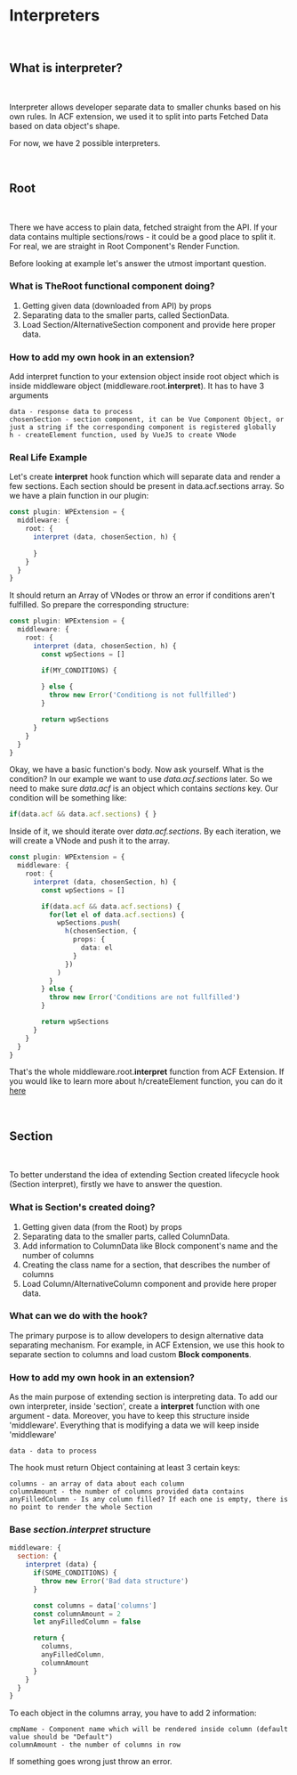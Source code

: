 # Interpreters

<br>

## What is interpreter?

<br>

Interpreter allows developer separate data to smaller chunks based on his own rules. In ACF extension, we used it to split into parts Fetched Data based on data object's shape.

For now, we have 2 possible interpreters.

<br>

## Root

<br>

There we have access to plain data, fetched straight from the API. If your data contains multiple sections/rows - it could be a good place to split it. For real, we are straight in Root Component's Render Function.

Before looking at example let's answer the utmost important question.

### What is TheRoot functional component doing?
1. Getting given data (downloaded from API) by props
2. Separating data to the smaller parts, called SectionData.
3. Load Section/AlternativeSection component and provide here proper data.


### How to add my own hook in an extension?
Add interpret function to your extension object inside root object which is inside middleware object (middleware.root.**interpret**). It has to have 3 arguments

```
data - response data to process
chosenSection - section component, it can be Vue Component Object, or just a string if the corresponding component is registered globally
h - createElement function, used by VueJS to create VNode
```

### Real Life Example
Let's create **interpret** hook function which will separate data and render a few sections. Each section should be present in data.acf.sections array. So we have a plain function in our plugin:
```ts
const plugin: WPExtension = {
  middleware: {
    root: {
      interpret (data, chosenSection, h) {
        
      }
    }
  }
}
```

It should return an Array of VNodes or throw an error if conditions aren't fulfilled. So prepare the corresponding structure:
```ts
const plugin: WPExtension = {
  middleware: {
    root: {
      interpret (data, chosenSection, h) {
        const wpSections = []

        if(MY_CONDITIONS) {
      
        } else {
          throw new Error('Conditiong is not fullfilled')
        }

        return wpSections
      }
    }
  }
}
```

Okay, we have a basic function's body. Now ask yourself. What is the condition? In our example we want to use _data.acf.sections_ later. So we need to make sure _data.acf_ is an object which contains _sections_ key. Our condition will be something like:
```js
if(data.acf && data.acf.sections) { }
```

Inside of it, we should iterate over _data.acf.sections_. By each iteration, we will create a VNode and push it to the array. 
```ts
const plugin: WPExtension = {
  middleware: {
    root: {
      interpret (data, chosenSection, h) {
        const wpSections = []

        if(data.acf && data.acf.sections) {
          for(let el of data.acf.sections) {
            wpSections.push(
              h(chosenSection, {
                props: {
                  data: el
                }
              })
            )
          }
        } else {
          throw new Error('Conditions are not fullfilled')
        }

        return wpSections
      }
    }
  }
}
```

That's the whole middleware.root.**interpret** function from ACF Extension.
If you would like to learn more about h/createElement function, you can do it [here](https://vuejs.org/v2/guide/render-function.html#createElement-Arguments)

<br>

## Section

<br>

To better understand the idea of extending Section created lifecycle hook (Section interpret), firstly we have to answer the question.

### What is Section's created doing?
1. Getting given data (from the Root) by props
2. Separating data to the smaller parts, called ColumnData.
3. Add information to ColumnData like Block component's name and the number of columns
4. Creating the class name for a section, that describes the number of columns
5. Load Column/AlternativeColumn component and provide here proper data.

### What can we do with the hook?
The primary purpose is to allow developers to design alternative data separating mechanism. For example, in ACF Extension, we use this hook to separate section to columns and load custom __Block components__.

### How to add my own hook in an extension?
As the main purpose of extending section is interpreting data. To add our own interpreter, inside 'section', create a **interpret** function with one argument - data. Moreover, you have to keep this structure inside 'middleware'. Everything that is modifying a data we will keep inside 'middleware'
```
data - data to process
```
The hook must return Object containing at least 3 certain keys:
```
columns - an array of data about each column
columnAmount - the number of columns provided data contains
anyFilledColumn - Is any column filled? If each one is empty, there is no point to render the whole Section 
```

### Base _section.interpret_ structure
```js
middleware: {
  section: {
    interpret (data) {
      if(SOME_CONDITIONS) {
        throw new Error('Bad data structure')
      }

      const columns = data['columns']
      const columnAmount = 2
      let anyFilledColumn = false

      return {
        columns,
        anyFilledColumn,
        columnAmount
      }
    }
  }
}
```

To each object in the columns array, you have to add 2 information:
```
cmpName - Component name which will be rendered inside column (default value should be "Default")
columnAmount - the number of columns in row
```

If something goes wrong just throw an error.

<br>

